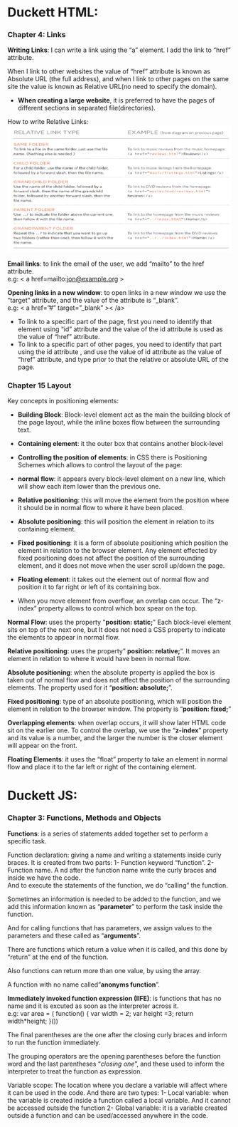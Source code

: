 # Duckett HTML:

### Chapter 4: Links

**Writing Links**: I can write a link using the “a” element. I add the link to “href” attribute.

When I link to other websites the value of “href” attribute is known as Absolute URL (the full address), and when I link to other pages on the same site the value is known as Relative URL(no need to specify the domain).

- **When creating a large website**, it is preferred to have the pages of different sections in separated file(directories).

How to write Relative Links: 
![Relative links](../img/Relative-links.jpg)

**Email links**: to link the email of the user, we add “mailto” to the href attribute.<br>
 e.g: < a href=mailto:jon@example.org ></a>

**Opening links in a new window**:  to open links in a new window we use the “target” attribute, and the value of the attribute is “_blank”.<br>
e.g: < a href=”#” target=”_blank” >< /a>

- To link to a specific part of the page, first you need to identify that element using “id” attribute and the value of the id attribute is used as the value of “href” attribute.
- To link to a specific part of other pages, you need to identify that part using the id attribute , and use the value of  id attribute as the value of “href” attribute, and type prior to that the relative or absolute URL of the page.


### Chapter 15 Layout 

Key concepts in positioning elements:
  -	**Building Block**: Block-level element act as the main the building block of the page layout, while the inline boxes flow between the surrounding text.

  -	**Containing element**: it the outer box that contains another block-level 

  -	**Controlling the position of elements**: in CSS there is Positioning Schemes which allows to control the layout of the page: 

  - **normal flow**: it appears every block-level element on a new line, which will show each item lower than the previous one.

  - **Relative positioning**: this will move the element from the position where it should be in normal flow to where it have been placed.

   - **Absolute positioning**: this will position the element in relation to its containing element.
 
   - **Fixed positioning**: it is a form of absolute positioning which position the element in relation to the browser element. Any element effected by fixed positioning does not affect the position of the surrounding element, and it does not move when the user scroll up/down the page.

   - **Floating element**: it takes out the element out of normal flow and position it to far right or left of its containing box.

- When you move element from overflow, an overlap can occur. The “z-index” property allows to control which box spear on the top.

**Normal Flow**: uses the property "**position: static;**" Each block-level element sits on top of the next one, but It does not need a CSS property to indicate the elements to appear in normal flow.

**Relative positioning**: uses the property” **position: relative;**”. It moves an element in relation to where it would have been in normal flow.

**Absolute positioning**: when the absolute property is applied the box is taken out of normal flow and does not affect the position of the surrounding elements. The property used for it “**position: absolute;**”.

**Fixed positioning**: type of an absolute positioning, which will position the element in relation to the browser window. The property is “**position: fixed;**”

**Overlapping elements**: when overlap occurs, it will show later HTML code sit on the earlier one. To control the overlap, we use the “**z-index**” property and its value is a number, and the larger the number is the closer element will appear on the front.

**Floating Elements**: it uses the “float” property to take an element in normal flow and place it to the far left or right of the containing element.



# Duckett JS:

### Chapter 3: Functions, Methods and Objects

**Functions**: is a series of statements added together set to perform a specific task.

Function declaration: giving a name and writing a statements inside curly braces. It is created from two parts:
 1-	Function keyword “function”.
 2-	Function name.
A
nd after the function name write the curly braces and inside we have the code.<br>
And to execute the statements of the function, we do “calling” the function.

Sometimes an information is needed to be added to the function, and we add this information known as “**parameter**” to perform the task inside the function.<br>

And for calling functions that has parameters, we assign values to the parameters and these called as “**arguments**”.

There are functions which return a value when it is called, and this done by “return” at the end of the function.

Also functions can return more than one value, by using the array.

A function with no name called”**anonyms function**”.

**Immediately invoked function expression (IIFE)**: is functions that has no name and it is excuted as soon as the interpreter across it.<br>
e.g: var area = ( function() {
                       var width = 2;
                       var height =3;
                return width*height;
}())

The final parentheses are the one after the closing curly braces and inform to run the function immediately.<br>

The grouping operators are the opening parentheses before the function word and the last parentheses “*closing one*”, and these used to inform the interpreter to treat the function as expression.

Variable scope: The location where you declare a variable will affect where it can be used in the code. And there are two types:
 1-	Local variable: when the variable is created inside a function called a local variable. And it cannot be accessed outside the function
 2-	Global variable: it is a variable created outside a function and can be used/accessed anywhere in the code.

